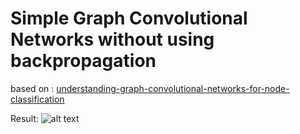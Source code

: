 # Simple Graph Convolutional Networks without using backpropagation
based on : [understanding-graph-convolutional-networks-for-node-classification](https://towardsdatascience.com/understanding-graph-convolutional-networks-for-node-classification-a2bfdb7aba7b)

Result:
![alt text](https://github.com/Morteza-j8/TGC-without-backpropagation/blob/main/images/s2_2%D9%80gcn_simple_2_layer_graph.png)
